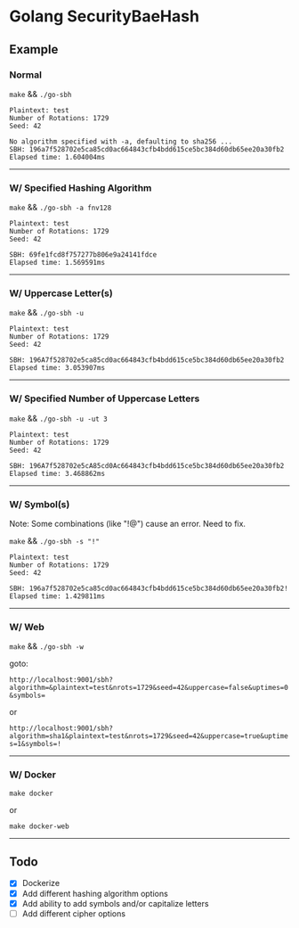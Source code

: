 # Golang SecurityBaeHash

## Example 

### Normal

`make` && `./go-sbh`

```
Plaintext: test
Number of Rotations: 1729
Seed: 42

No algorithm specified with -a, defaulting to sha256 ...
SBH: 196a7f528702e5ca85cd0ac664843cfb4bdd615ce5bc384d60db65ee20a30fb2
Elapsed time: 1.604004ms
```

---

### W/ Specified Hashing Algorithm

`make` && `./go-sbh -a fnv128`

```
Plaintext: test
Number of Rotations: 1729
Seed: 42

SBH: 69fe1fcd8f757277b806e9a24141fdce
Elapsed time: 1.569591ms
```

---

### W/ Uppercase Letter(s)

`make` && `./go-sbh -u`

```
Plaintext: test
Number of Rotations: 1729
Seed: 42

SBH: 196A7f528702e5ca85cd0ac664843cfb4bdd615ce5bc384d60db65ee20a30fb2
Elapsed time: 3.053907ms
```

---

### W/ Specified Number of Uppercase Letters

`make` && `./go-sbh -u -ut 3`

```
Plaintext: test
Number of Rotations: 1729
Seed: 42

SBH: 196A7f528702e5cA85cd0Ac664843cfb4bdd615ce5bc384d60db65ee20a30fb2
Elapsed time: 3.468862ms
```

---

### W/ Symbol(s)

Note: Some combinations (like "!@") cause an error. Need to fix.

`make` && `./go-sbh -s "!"`

```
Plaintext: test
Number of Rotations: 1729
Seed: 42

SBH: 196a7f528702e5ca85cd0ac664843cfb4bdd615ce5bc384d60db65ee20a30fb2!
Elapsed time: 1.429811ms
```

---

### W/ Web

`make` && `./go-sbh -w`

goto:

`http://localhost:9001/sbh?algorithm=&plaintext=test&nrots=1729&seed=42&uppercase=false&uptimes=0&symbols=`

or

`http://localhost:9001/sbh?algorithm=sha1&plaintext=test&nrots=1729&seed=42&uppercase=true&uptimes=1&symbols=!`

---

### W/ Docker

`make docker`

or

`make docker-web`

---

## Todo
* [X] Dockerize
* [X] Add different hashing algorithm options
* [X] Add ability to add symbols and/or capitalize letters
* [ ] Add different cipher options
